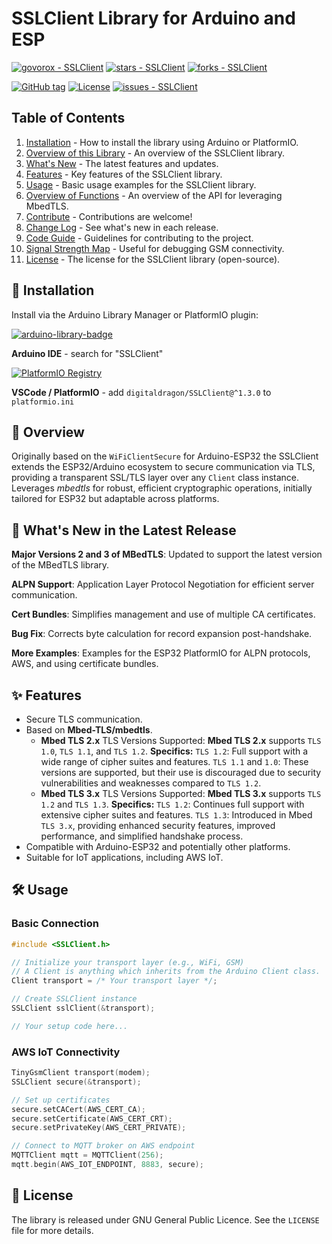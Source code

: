 # SSLClient Library for Arduino and ESP

[![govorox - SSLClient](https://img.shields.io/static/v1?label=govorox&message=SSLClient&color=green&logo=github)](https://github.com/govorox/SSLClient "Go to GitHub repo")
[![stars - SSLClient](https://img.shields.io/github/stars/govorox/SSLClient?style=social)](https://github.com/govorox/SSLClient)
[![forks - SSLClient](https://img.shields.io/github/forks/govorox/SSLClient?style=social)](https://github.com/govorox/SSLClient)

[![GitHub tag](https://img.shields.io/github/tag/govorox/SSLClient?include_prereleases=&sort=semver&color=blue)](https://github.com/govorox/SSLClient/releases/)
[![License](https://img.shields.io/badge/License-MIT-blue)](#license)
[![issues - SSLClient](https://img.shields.io/github/issues/govorox/SSLClient)](https://github.com/govorox/SSLClient/issues)

## Table of Contents

1. [Installation](#-installation) - How to install the library using Arduino or PlatformIO.
2. [Overview of this Library](#-overview) - An overview of the SSLClient library.
3. [What's New](#-whats-new-in-the-latest-release) - The latest features and updates.
4. [Features](#-features) - Key features of the SSLClient library.
5. [Usage](#-usage) - Basic usage examples for the SSLClient library.
6. [Overview of Functions](docs/FUNCTIONS.md) - An overview of the API for leveraging MbedTLS.
7. [Contribute](docs/CONTRIBUTING.md) - Contributions are welcome!
8. [Change Log](docs/CHANGELOG.md) - See what's new in each release.
9. [Code Guide](docs/CODEGUIDE.md) - Guidelines for contributing to the project.
10. [Signal Strength Map](docs/RSSI.md) - Useful for debugging GSM connectivity.
11. [License](#-license) - The license for the SSLClient library (open-source).

## 🔧 Installation

Install via the Arduino Library Manager or PlatformIO plugin:

[![arduino-library-badge](https://img.shields.io/static/v1?label=Arduino%20Libraries&message=GovoroxSSLClient&color=orange&logo=arduino)](https://www.arduinolibraries.info/libraries/govorox-ssl-client "Go to Arduino Libraries")

**Arduino IDE** - search for "SSLClient"

[![PlatformIO Registry](https://badges.registry.platformio.org/packages/digitaldragon/library/SSLClient.svg)](https://registry.platformio.org/libraries/digitaldragon/SSLClient "Go to PlatformIO Registry")

**VSCode / PlatformIO** - add `digitaldragon/SSLClient@^1.3.0` to `platformio.ini`

## 🚀 Overview

Originally based on the `WiFiClientSecure` for Arduino-ESP32 the SSLClient extends the ESP32/Arduino ecosystem to secure communication via TLS, providing a transparent SSL/TLS layer over any `Client` class instance. Leverages *mbedtls* for robust, efficient cryptographic operations, initially tailored for ESP32 but adaptable across platforms.

## 🌟 What's New in the Latest Release

**Major Versions 2 and 3 of MBedTLS**: Updated to support the latest version of the MBedTLS library.  

**ALPN Support**: Application Layer Protocol Negotiation for efficient server communication.  

**Cert Bundles**: Simplifies management and use of multiple CA certificates.  

**Bug Fix**: Corrects byte calculation for record expansion post-handshake.

**More Examples**: Examples for the ESP32 PlatformIO for ALPN protocols, AWS, and using certificate bundles.

## ✨ Features

- Secure TLS communication.
- Based on **Mbed-TLS/mbedtls**.
  - **Mbed TLS 2.x**
    TLS Versions Supported: **Mbed TLS 2.x** supports `TLS 1.0`, `TLS 1.1`, and `TLS 1.2`.
    **Specifics:**
    `TLS 1.2`: Full support with a wide range of cipher suites and features.
    `TLS 1.1` and `1.0`: These versions are supported, but their use is discouraged due to security vulnerabilities and weaknesses compared to `TLS 1.2`.
  - **Mbed TLS 3.x**
    TLS Versions Supported: **Mbed TLS 3.x** supports `TLS 1.2` and `TLS 1.3`.
    **Specifics:**
    `TLS 1.2`: Continues full support with extensive cipher suites and features.
    `TLS 1.3`: Introduced in Mbed `TLS 3.x`, providing enhanced security features, improved performance, and simplified handshake process.
- Compatible with Arduino-ESP32 and potentially other platforms.
- Suitable for IoT applications, including AWS IoT.

## 🛠 Usage

### Basic Connection

```cpp
#include <SSLClient.h>

// Initialize your transport layer (e.g., WiFi, GSM)
// A Client is anything which inherits from the Arduino Client class.
Client transport = /* Your transport layer */;

// Create SSLClient instance
SSLClient sslClient(&transport);

// Your setup code here...
```

### AWS IoT Connectivity

```cpp
TinyGsmClient transport(modem);
SSLClient secure(&transport);

// Set up certificates
secure.setCACert(AWS_CERT_CA);
secure.setCertificate(AWS_CERT_CRT);
secure.setPrivateKey(AWS_CERT_PRIVATE);

// Connect to MQTT broker on AWS endpoint
MQTTClient mqtt = MQTTClient(256);
mqtt.begin(AWS_IOT_ENDPOINT, 8883, secure);
```

## 📄 License

The library is released under GNU General Public Licence. See the `LICENSE` file for more details.
